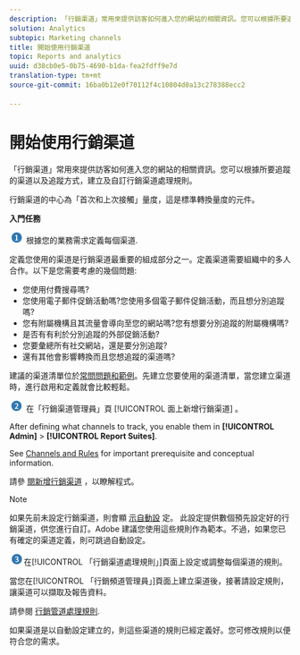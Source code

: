 ```yaml
---
description: 「行銷渠道」常用來提供訪客如何進入您的網站的相關資訊。您可以根據所要追蹤的渠道以及追蹤方式，建立及自訂行銷渠道處理規則。
solution: Analytics
subtopic: Marketing channels
title: 開始使用行銷渠道
topic: Reports and analytics
uuid: d38cb0e5-0b75-4690-b1da-fea2fdff9e7d
translation-type: tm+mt
source-git-commit: 16ba0b12e0f70112f4c10804d0a13c278388ecc2

---
```



# 開始使用行銷渠道

「行銷渠道」常用來提供訪客如何進入您的網站的相關資訊。您可以根據所要追蹤的渠道以及追蹤方式，建立及自訂行銷渠道處理規則。

行銷渠道的中心為「首次和上次接觸」量度，這是標準轉換量度的元件。

**入門任務**

![](assets/step1_icon.png) 根據您的業務需求定義每個渠道.

定義您使用的渠道是行銷渠道最重要的組成部分之一。定義渠道需要組織中的多人合作。以下是您需要考慮的幾個問題: 

* 您使用付費搜尋嗎?
* 您使用電子郵件促銷活動嗎?您使用多個電子郵件促銷活動，而且想分別追蹤嗎?
* 您有附屬機構且其流量會導向至您的網站嗎?您有想要分別追蹤的附屬機構嗎?
* 是否有有利於分別追蹤的外部促銷活動?
* 您要彙總所有社交網站，還是要分別追蹤?
* 還有其他會影響轉換而且您想追蹤的渠道嗎?

建議的渠道清單位於[常問問題和範例](/help/components/c-marketing-channels/c-faq.md)。先建立您要使用的渠道清單，當您建立渠道時，進行啟用和定義就會比較輕鬆。

![](assets/step2_icon.png) 在「行銷渠道管理員」頁 [!UICONTROL 面上新增行銷渠道] 。

After defining what channels to track, you enable them in **[!UICONTROL Admin]** &gt; **[!UICONTROL Report Suites]**.

See [Channels and Rules](/help/components/c-marketing-channels/c-channels-rules.md) for important prerequisite and conceptual information.

請參 [閱新增行銷渠道](/help/components/c-marketing-channels/c-channels.md) ，以瞭解程式。

>[!NOTE]
>
>如果先前未設定行銷渠道，則會顯 [示自動設](/help/components/c-marketing-channels/c-channel-autosetup.md) 定。 此設定提供數個預先設定好的行銷渠道，供您進行自訂。Adobe 建議您使用這些規則作為範本。不過，如果您已有確定的渠道定義，則可跳過自動設定。

![](assets/step3_icon.png)在[!UICONTROL 「行銷渠道處理規則」]頁面上設定或調整每個渠道的規則。

當您在[!UICONTROL 「行銷頻道管理員」]頁面上建立渠道後，接著請設定規則，讓渠道可以擷取及報告資料。

請參閱 [行銷管道處理規則](/help/components/c-marketing-channels/c-rules.md).

如果渠道是以自動設定建立的，則這些渠道的規則已經定義好。您可修改規則以便符合您的需求。
